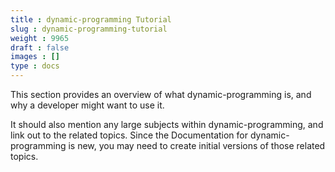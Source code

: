 ```yaml
---
title : dynamic-programming Tutorial
slug : dynamic-programming-tutorial
weight : 9965
draft : false
images : []
type : docs
---
```


This section provides an overview of what dynamic-programming is, and why a developer might want to use it.

It should also mention any large subjects within dynamic-programming, and link out to the related topics.  Since the Documentation for dynamic-programming is new, you may need to create initial versions of those related topics.

